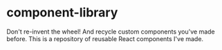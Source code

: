 # component-library
Don't re-invent the wheel! And recycle custom components you've made before. This is a repository of reusable React components I've made.
